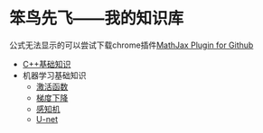 <!--
 * @Author: your name
 * @Date: 2020-05-03 18:36:27
 * @LastEditTime: 2020-05-12 21:43:07
 * @LastEditors: Please set LastEditors
 * @Description: In User Settings Edit
 * @FilePath: \StupidBirdFliesFirst\README.md
 -->
# 笨鸟先飞——我的知识库
公式无法显示的可以尝试下载chrome插件[MathJax Plugin for Github](https://chrome.google.com/webstore/detail/mathjax-plugin-for-github/ioemnmodlmafdkllaclgeombjnmnbima/related)
- [C++基础知识](https://github.com/wells-wei-wei/StupidBirdFliesFirst/blob/master/C%2B%2BFundamental/C%2B%2BFundamental.md)
- 机器学习基础知识
  - [激活函数](https://github.com/wells-wei-wei/StupidBirdFliesFirst/blob/master/MachineLearning/ActivationFunction/ActivationFunction.md)
  - [梯度下降](https://github.com/wells-wei-wei/StupidBirdFliesFirst/blob/master/MachineLearning/DeepLearning/GD.pdf)
  - [感知机](https://github.com/wells-wei-wei/StupidBirdFliesFirst/blob/master/MachineLearning/DeepLearning/Perceptron.pdf)
  - [U-net](https://github.com/wells-wei-wei/StupidBirdFliesFirst/blob/master/MachineLearning/DeepLearning/U-net/U-net.md)

<!--
![C++fundamental](C++fundamental.jpg)
![cs-fundamental](cs-fundamental.jpg)
![project-fundamental](project-fundamental.jpg)
 -->
